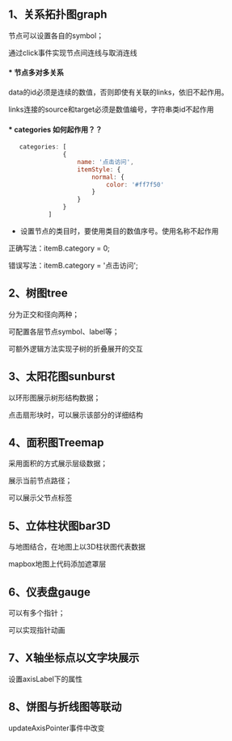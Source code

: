

## 1、关系拓扑图graph
节点可以设置各自的symbol；

通过click事件实现节点间连线与取消连线

#### * 节点多对多关系

data的id必须是连续的数值，否则即使有关联的links，依旧不起作用。

links连接的source和target必须是数值编号，字符串类id不起作用

#### * categories 如何起作用？？

 

 ````javascript
    categories: [
                {
                    name: '点击访问',
                    itemStyle: {
                        normal: {
                            color: '#ff7f50'
                        }
                    }
                }
            ]

 ````

* 设置节点的类目时，要使用类目的数值序号。使用名称不起作用

正确写法：itemB.category = 0;

错误写法：itemB.category = '点击访问';





## 2、树图tree

分为正交和径向两种；

可配置各层节点symbol、label等；

可额外逻辑方法实现子树的折叠展开的交互

## 3、太阳花图sunburst

以环形图展示树形结构数据；

点击扇形块时，可以展示该部分的详细结构

## 4、面积图Treemap

采用面积的方式展示层级数据；

展示当前节点路径；

可以展示父节点标签

## 5、立体柱状图bar3D

与地图结合，在地图上以3D柱状图代表数据

mapbox地图上代码添加遮罩层

## 6、仪表盘gauge

可以有多个指针；

可以实现指针动画

## 7、X轴坐标点以文字块展示

设置axisLabel下的属性

## 8、饼图与折线图等联动

updateAxisPointer事件中改变

